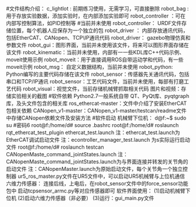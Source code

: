 #文件结构介绍：
c_lightlot : 前期练习使用，无需学习，可直接删除
robot_bag : 用于存放实验数据，添加实验时，在内部添加实验即可
robot_controller ：可在内部写控制算法，如PID控制等 #当前并未使用
robot_controller： URDF文件存储位置，每个机器人应保存为一个独立的包
robot_driver ： 内部存放通讯代码，包括EtherCAT、CANopen、TCP\IP通讯代码
robot_driver： gazebo物理仿真和参数文件
robot_gui：图形界面，当前并未使用该文件，将来可以图形界面存储在该文件
robot_kinematic：当前并未使用，内部有一一些KDL库C++代码示例、moveit使用示例
robot_moveit：用于直接调用ROS自带运动学和代码，有一些moveit示例
robot_msg： 自定义数据结构，当前并未使用
robot_python: Python编写的主要代码存储在该文件
robot_sensor：传感器先关通讯代码，包括串口和TCP/IP通讯
robot_sensor：工艺代码文件，当前并未使用，每部有打磨工艺代码
robot_visual：视觉文件，当前存储机械臂抓取相关代码
图片和视频：存储实验相关的截图
#软件依赖
Python2.7一般系统自带
QT、PyQt库、pyqtgraph库，及头文件包含的相关库
ros_ethercat-master：文件中介绍了安装EtherCAT包相关依赖
CANopen_v1-master：CANopen_v1-master/testcan/readme文件中存储CANopen依赖文件及安装方法
#软件启动
机械臂下位机：
d@f:~$ sudo su #密码6
root@f:/home/d# source .bashrc
root@f:/home/d# roslaunch rqt_ethercat_test_plugin ethercat_test.launch 
注：ethercat_test.launch为EtherCAT调试启动文件
注：econtroller_manager_test.launch 为s实际运行启动文件
root@f:/home/d# roslaunch testcan CANopenMaste_command_jointStates.launch
注：CANopenMaste_command_jointStates.launch为与界面连接并转发的关节角的启动文件
注：CANopenMaster.launch为原始启动文件，每个关节角一个独立控制器
ur5_ros_master.py文件在UR5文件中，可以启动UR5机械臂与上位机通信
六维力传感器：
连接后线，上电后，在robot_sensor文件中的force_sensor功能包中
启动tcpsensor_armc.py等对应传感器即可
软件界面使用：
(1)启动机械臂下位机
(2)启动六维力传感器（非必要）
(3)运行：gui_main.py文件














